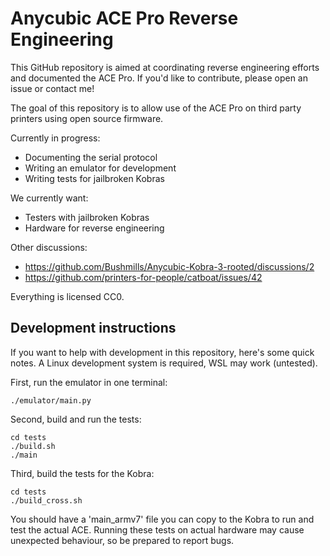 Anycubic ACE Pro Reverse Engineering
====================================

This GitHub repository is aimed at coordinating reverse engineering efforts and
documented the ACE Pro. If you'd like to contribute, please open an issue or
contact me!

The goal of this repository is to allow use of the ACE Pro on third party
printers using open source firmware.

Currently in progress:

- Documenting the serial protocol
- Writing an emulator for development
- Writing tests for jailbroken Kobras

We currently want:

- Testers with jailbroken Kobras
- Hardware for reverse engineering

Other discussions:

- https://github.com/Bushmills/Anycubic-Kobra-3-rooted/discussions/2
- https://github.com/printers-for-people/catboat/issues/42

Everything is licensed CC0.

Development instructions
------------------------

If you want to help with development in this repository, here's some quick
notes. A Linux development system is required, WSL may work (untested).

First, run the emulator in one terminal:

```
./emulator/main.py
```

Second, build and run the tests:

```
cd tests
./build.sh
./main
```

Third, build the tests for the Kobra:

```
cd tests
./build_cross.sh
```

You should have a 'main_armv7' file you can copy to the Kobra to run and
test the actual ACE. Running these tests on actual hardware may cause
unexpected behaviour, so be prepared to report bugs.
